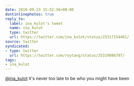 ```yaml
---
date: 2010-09-23 15:52:56+00:00
dontinlinephotos: true
reply_to:
  label: ina_kulot's tweet
  name: ina_kulot
  type: twitter
  url: https://twitter.com/ina_kulot/status/25317154461/
source: twitter
syndicated:
- type: twitter
  url: https://twitter.com/roytang/status/25319086797/
tags:
- ina_kulot
---
```


[@ina_kulot](https://twitter.com/ina_kulot/) it's never too late to be who you might have been